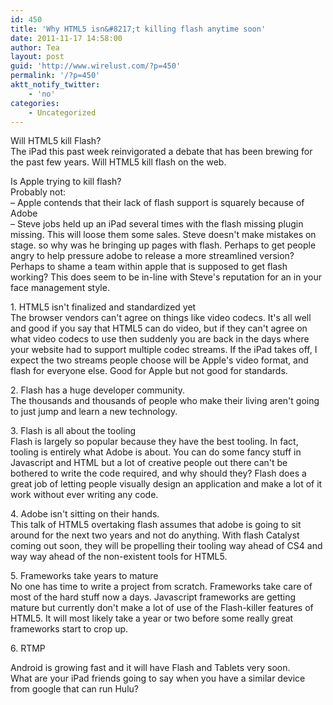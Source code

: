 ```yaml
---
id: 450
title: 'Why HTML5 isn&#8217;t killing flash anytime soon'
date: 2011-11-17 14:58:00
author: Tea
layout: post
guid: 'http://www.wirelust.com/?p=450'
permalink: '/?p=450'
aktt_notify_twitter:
    - 'no'
categories:
    - Uncategorized
---
```


Will HTML5 kill Flash?  
The iPad this past week reinvigorated a debate that has been brewing for the past few years. Will HTML5 kill flash on the web.

Is Apple trying to kill flash?  
Probably not:  
 – Apple contends that their lack of flash support is squarely because of Adobe  
 – Steve jobs held up an iPad several times with the flash missing plugin missing. This will loose them some sales. Steve doesn't make mistakes on stage. so why was he bringing up pages with flash. Perhaps to get people angry to help pressure adobe to release a more streamlined version? Perhaps to shame a team within apple that is supposed to get flash working? This does seem to be in-line with Steve's reputation for an in your face management style.

1\. HTML5 isn't finalized and standardized yet  
The browser vendors can't agree on things like video codecs. It's all well and good if you say that HTML5 can do video, but if they can't agree on what video codecs to use then suddenly you are back in the days where your website had to support multiple codec streams. If the iPad takes off, I expect the two streams people choose will be Apple's video format, and flash for everyone else. Good for Apple but not good for standards.

2\. Flash has a huge developer community.  
The thousands and thousands of people who make their living aren't going to just jump and learn a new technology.

3\. Flash is all about the tooling  
Flash is largely so popular because they have the best tooling. In fact, tooling is entirely what Adobe is about. You can do some fancy stuff in Javascript and HTML but a lot of creative people out there can't be bothered to write the code required, and why should they? Flash does a great job of letting people visually design an application and make a lot of it work without ever writing any code.

4\. Adobe isn't sitting on their hands.  
This talk of HTML5 overtaking flash assumes that adobe is going to sit around for the next two years and not do anything. With flash Catalyst coming out soon, they will be propelling their tooling way ahead of CS4 and way way ahead of the non-existent tools for HTML5.

5\. Frameworks take years to mature  
No one has time to write a project from scratch. Frameworks take care of most of the hard stuff now a days. Javascript frameworks are getting mature but currently don't make a lot of use of the Flash-killer features of HTML5. It will most likely take a year or two before some really great frameworks start to crop up.

6\. RTMP

Android is growing fast and it will have Flash and Tablets very soon.  
What are your iPad friends going to say when you have a similar device from google that can run Hulu?
